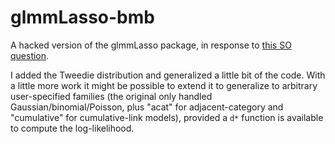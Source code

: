 # glmmLasso-bmb

A hacked version of the glmmLasso package, in response to [this SO question](https://stackoverflow.com/questions/75252583/can-glmmlasso-be-used-with-the-tweedie-distribution?noredirect=1#comment132835132_75252583).

I added the Tweedie distribution and generalized a little bit of the code. 
With a little more work it might be possible to extend it to generalize to arbitrary user-specified families
(the original only handled Gaussian/binomial/Poisson, plus "acat" for adjacent-category and "cumulative" for cumulative-link models),
provided a `d*` function is available to compute the log-likelihood.
